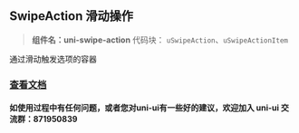 ## SwipeAction 滑动操作

> **组件名：uni-swipe-action**
> 代码块： `uSwipeAction`、`uSwipeActionItem`

通过滑动触发选项的容器

### [查看文档](https://uniapp.dcloud.io/component/uniui/uni-swipe-action)

#### 如使用过程中有任何问题，或者您对uni-ui有一些好的建议，欢迎加入 uni-ui 交流群：871950839
